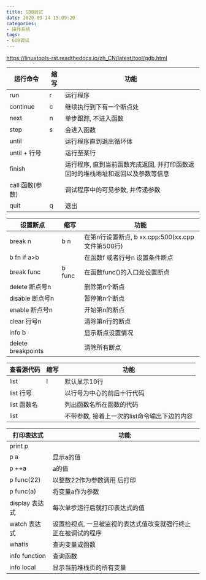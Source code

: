 ```yaml
---
title: GDB调试
date: 2020-03-14 15:09:20
categories: 
- 操作系统
tags:
- GDB调试
---
```


https://linuxtools-rst.readthedocs.io/zh_CN/latest/tool/gdb.html

| 运行命令 | 缩写 | 功能 |
| --- | --- | --- |
| run | r | 运行程序 |
| continue | c | 继续执行到下有一个断点处 |
| next | n | 单步跟踪, 不进入函数 |
| step | s | 会进入函数 |
| until | | 运行程序直到退出循环体 |
| until + 行号 | | 运行至某行 |
| finish | | 运行程序, 直到当前函数完成返回, 并打印函数返回时的堆栈地址和返回以及参数等信息 |
| call 函数(参数) | | 调试程序中的可见参数, 并传递参数 |
| quit | q | 退出 |

| 设置断点 | 缩写 | 功能 |
| --- | --- |--- |
| break n | b n | 在第n行设置断点, b xx.cpp:500(xx.cpp文件第500行) |
| b fn if a>b | | 在函数f 或者行号n 设置条件断点 |
| break func | b func | 在函数func()的入口处设置断点 |
| delete 断点号n | | 删除第n个断点 |
| disable 断点号n | | 暂停第n个断点 |
| enable 断点号n | | 开始第n的断点 |
| clear 行号n | | 清除第n行的断点 |
| info b | | 显示断点设置情况 |
| delete breakpoints | | 清除所有断点 |

| 查看源代码 | 缩写 | 功能 |
| --- | --- | --- |
| list | l | 默认显示10行 |
| list 行号 | | 以行号为中心的前后十行代码 |
| list 函数名 | | 列出函数名所在函数的代码 |
| list | | 不带参数, 接着上一次的list命令输出下边的内容 |

| 打印表达式 | 功能 |
| --- | --- |
| print p | |
| p a | 显示a的值 |
| p ++a | a的值 |
| p func(22) | 以整数22作为参数调用 后打印 |
| p func(a) | 将变量a作为参数 |
| display 表达式 | 每次单步运行后就打印表达式的值 |
| watch 表达式 | 设置检视点, 一旦被监视的表达式值改变就强行终止正在被调试的程序 |
| whatis | 查询变量或函数 |
| info function | 查询函数 |
| info local | 显示当前堆栈页的所有变量 |